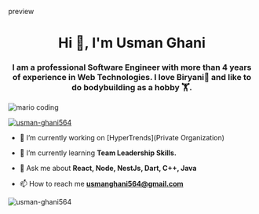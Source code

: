 preview
<h1 align="center">Hi 👋, I'm Usman Ghani</h1>
<h3 align="center">I am a professional Software Engineer with more than 4 years of experience in Web Technologies. I love Biryani🍲 and like to do bodybuilding as a hobby 🏋️.</h3>

![mario coding](https://i.imgur.com/1ZvVkDc.gif)

<p align="left"> <a href="https://github.com/ryo-ma/github-profile-trophy"><img src="https://github-profile-trophy.vercel.app/?username=usman-ghani564" alt="usman-ghani564" /></a> </p>

- 🔭 I’m currently working on [HyperTrends](Private Organization)

- 🌱 I’m currently learning **Team Leadership Skills.**

- 💬 Ask me about **React, Node, NestJs, Dart, C++, Java**

- 📫 How to reach me **usmanghani564@gmail.com**

<p><img align="center" src="https://github-readme-streak-stats.herokuapp.com/?user=usman-ghani564&" alt="usman-ghani564" /></p>

